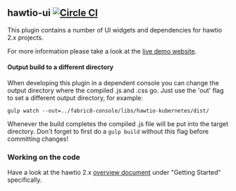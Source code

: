 ## hawtio-ui [![Circle CI](https://circleci.com/gh/hawtio/hawtio-ui.svg?style=svg)](https://circleci.com/gh/hawtio/hawtio-ui)

This plugin contains a number of UI widgets and dependencies for hawtio 2.x projects.

For more information please take a look at the [live demo website](http://ui.hawt.io).

#### Output build to a different directory

When developing this plugin in a dependent console you can change the output directory where the compiled .js and .css go.  Just use the 'out' flag to set a different output directory, for example:

`gulp watch --out=../fabric8-console/libs/hawtio-kubernetes/dist/`

Whenever the build completes the compiled .js file will be put into the target directory.  Don't forget to first do a `gulp build` without this flag before committing changes!

### Working on the code

Have a look at the hawtio 2.x [overview document](https://github.com/hawtio/hawtio/blob/master/docs/Overview2dotX.md) under "Getting Started" specifically.
